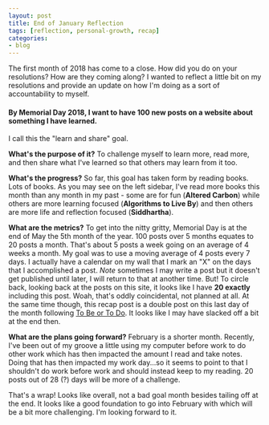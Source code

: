 ```yaml
---
layout: post
title: End of January Reflection
tags: [reflection, personal-growth, recap]
categories:
- blog
---
```


The first month of 2018 has come to a close. How did you do on your resolutions? How are they coming along? I wanted to reflect a little bit on my resolutions and provide an update on how I'm doing as a sort of accountability to myself.

#### By Memorial Day 2018, I want to have 100 new posts on a website about something I have learned.

I call this the "learn and share" goal.

**What's the purpose of it?** To challenge myself to learn more, read more, and then share what I've learned so that others may learn from it too.

**What's the progress?** So far, this goal has taken form by reading books. Lots of books. As you may see on the left sidebar, I've read more books this month than any month in my past - some are for fun (**Altered Carbon**) while others are more learning focused (**Algorithms to Live By**) and then others are more life and reflection focused (**Siddhartha**).

**What are the metrics?** To get into the nitty gritty, Memorial Day is at the end of May the 5th month of the year. 100 posts over 5 months equates to 20 posts a month. That's about 5 posts a week going on an average of 4 weeks a month. My goal was to use a moving average of 4 posts every 7 days. I actually have a calendar on my wall that I mark an "X" on the days that I accomplished a post. *Note* sometimes I may write a post but it doesn't get published until later, I will return to that at another time. But! To circle back, looking back at the posts on this site, it looks like I have **20 exactly** including this post. Woah, that's oddly coincidental, not planned at all. At the same time though, this recap post is a double post on this last day of the month following [To Be or To Do](/blog/2018/01/31/to-be-or-to-do.html). It looks like I may have slacked off a bit at the end then.

**What are the plans going forward?** February is a shorter month. Recently, I've been out of my groove a little using my computer before work to do other work which has then impacted the amount I read and take notes. Doing that has then impacted my work day...so it seems to point to that I shouldn't do work before work and should instead keep to my reading. 20 posts out of 28 (?) days will be more of a challenge.

That's a wrap! Looks like overall, not a bad goal month besides tailing off at the end. It looks like a good foundation to go into February with which will be a bit more challenging. I'm looking forward to it.
